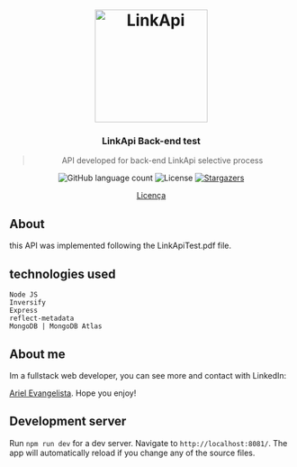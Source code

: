 <h1 align="center">
    <img alt="LinkApi" src="https://www.linkapi.solutions/uploads/2019/10/LinkApi-Logo-2019.png" width="200px" />
</h1>

<h3 align="center">
  LinkApi Back-end test
</h3>

<blockquote align="center">API developed for back-end LinkApi selective process</blockquote>

<p align="center">
  <img alt="GitHub language count" src="https://img.shields.io/github/languages/count/GitArika/pipeline-bling-integration-api?color=%2304D361">

  <img alt="License" src="https://img.shields.io/badge/license-MIT-%2304D361">

  <a href="https://github.com/GitArika/pipeline-bling-integration-api/stargazers">
    <img alt="Stargazers" src="https://img.shields.io/github/stars/GitArika/pipeline-bling-integration-api?style=social">
  </a>
</p>

<p align="center">
  <a href="#memo-licença">Licença</a>
</p>

## About

this API was implemented following the LinkApiTest.pdf file.

## technologies used

`Node JS`<br/>
`Inversify`<br/>
`Express`<br/>
`reflect-metadata`<br/>
`MongoDB | MongoDB Atlas`

## About me

Im a fullstack web developer, you can see more and contact with LinkedIn:

[Ariel Evangelista](https://www.linkedin.com/in/ariel-evangelista-a4677614b/). Hope you enjoy!

## Development server

Run `npm run dev` for a dev server. Navigate to `http://localhost:8081/`. The app will automatically reload if you change any of the source files.
